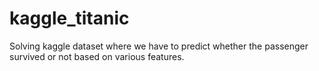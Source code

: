 # kaggle_titanic
Solving kaggle dataset where we have to predict whether the passenger survived or not based on various features.